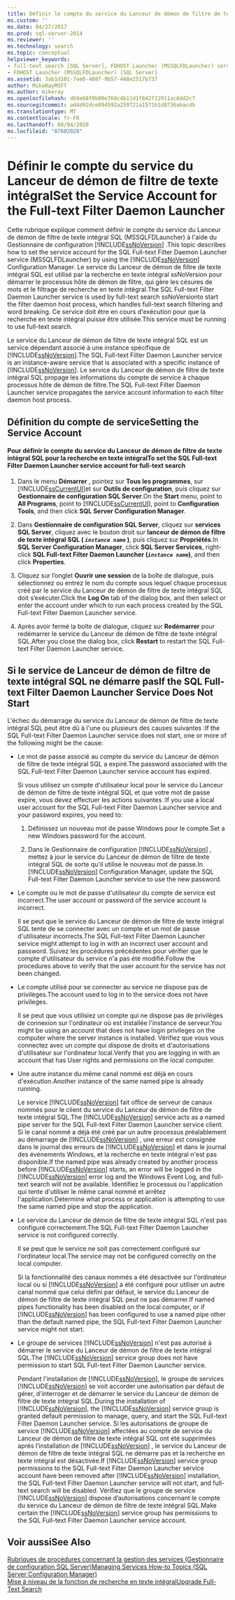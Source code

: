 ```yaml
---
title: Définir le compte du service du Lanceur de démon de filtre de texte intégral | Microsoft Docs
ms.custom: ''
ms.date: 04/27/2017
ms.prod: sql-server-2014
ms.reviewer: ''
ms.technology: search
ms.topic: conceptual
helpviewer_keywords:
- full-text search [SQL Server], FDHOST Launcher (MSSQLFDLauncher) service account
- FDHOST Launcher (MSSQLFDLauncher) [SQL Server]
ms.assetid: 3ab1d101-7ae0-488f-9b57-468e2517b737
author: MikeRayMSFT
ms.author: mikeray
ms.openlocfilehash: d69e68f0b00e760c4b11d1f842f22911ac8dd2c7
ms.sourcegitcommit: ad4d92dce894592a259721a1571b1d8736abacdb
ms.translationtype: MT
ms.contentlocale: fr-FR
ms.lasthandoff: 08/04/2020
ms.locfileid: "87602028"
---
```

# <a name="set-the-service-account-for-the-full-text-filter-daemon-launcher"></a><span data-ttu-id="6d0eb-102">Définir le compte du service du Lanceur de démon de filtre de texte intégral</span><span class="sxs-lookup"><span data-stu-id="6d0eb-102">Set the Service Account for the Full-text Filter Daemon Launcher</span></span>
  <span data-ttu-id="6d0eb-103">Cette rubrique explique comment définir le compte du service du Lanceur de démon de filtre de texte intégral SQL (MSSQLFDLauncher) à l'aide du Gestionnaire de configuration [!INCLUDE[ssNoVersion](../../includes/ssnoversion-md.md)] .</span><span class="sxs-lookup"><span data-stu-id="6d0eb-103">This topic describes how to set the service account for the SQL Full-text Filter Daemon Launcher service (MSSQLFDLauncher) by using the [!INCLUDE[ssNoVersion](../../includes/ssnoversion-md.md)] Configuration Manager.</span></span> <span data-ttu-id="6d0eb-104">Le service du Lanceur de démon de filtre de texte intégral SQL est utilisé par la recherche en texte intégral ssNoVersion pour démarrer le processus hôte de démon de filtre, qui gère les césures de mots et le filtrage de recherche en texte intégral.</span><span class="sxs-lookup"><span data-stu-id="6d0eb-104">The SQL Full-text Filter Daemon Launcher service is used by full-text search ssNoVersionto start the filter daemon host process, which handles full-text search filtering and word breaking.</span></span> <span data-ttu-id="6d0eb-105">Ce service doit être en cours d'exécution pour que la recherche en texte intégral puisse être utilisée.</span><span class="sxs-lookup"><span data-stu-id="6d0eb-105">This service must be running to use full-text search.</span></span>  
  
 <span data-ttu-id="6d0eb-106">Le service du Lanceur de démon de filtre de texte intégral SQL est un service dépendant associé à une instance spécifique de [!INCLUDE[ssNoVersion](../../includes/ssnoversion-md.md)].</span><span class="sxs-lookup"><span data-stu-id="6d0eb-106">The SQL Full-text Filter Daemon Launcher service is an instance-aware service that is associated with a specific instance of [!INCLUDE[ssNoVersion](../../includes/ssnoversion-md.md)].</span></span> <span data-ttu-id="6d0eb-107">Le service du Lanceur de démon de filtre de texte intégral SQL propage les informations du compte de service à chaque processus hôte de démon de filtre.</span><span class="sxs-lookup"><span data-stu-id="6d0eb-107">The SQL Full-text Filter Daemon Launcher service propagates the service account information to each filter daemon host process.</span></span>  
  
  
##  <a name="setting-the-service-account"></a><a name="setting"></a><span data-ttu-id="6d0eb-108">Définition du compte de service</span><span class="sxs-lookup"><span data-stu-id="6d0eb-108">Setting the Service Account</span></span>  
  
#### <a name="to-set-the-sql-full-text-filter-daemon-launcher-service-account-for-full-text-search"></a><span data-ttu-id="6d0eb-109">Pour définir le compte du service du Lanceur de démon de filtre de texte intégral SQL pour la recherche en texte intégral</span><span class="sxs-lookup"><span data-stu-id="6d0eb-109">To set the SQL Full-text Filter Daemon Launcher service account for full-text search</span></span>  
  
1.  <span data-ttu-id="6d0eb-110">Dans le menu **Démarrer** , pointez sur **Tous les programmes**, sur [!INCLUDE[ssCurrentUI](../../includes/sscurrentui-md.md)]et sur **Outils de configuration**, puis cliquez sur **Gestionnaire de configuration SQL Server**.</span><span class="sxs-lookup"><span data-stu-id="6d0eb-110">On the **Start** menu, point to **All Programs**, point to [!INCLUDE[ssCurrentUI](../../includes/sscurrentui-md.md)], point to **Configuration Tools**, and then click **SQL Server Configuration Manager**.</span></span>  
  
2.  <span data-ttu-id="6d0eb-111">Dans **Gestionnaire de configuration SQL Server**, cliquez sur **services SQL Server**, cliquez avec le bouton droit sur **lanceur de démon de filtre de texte intégral SQL ( *`instance name`* )**, puis cliquez sur **Propriétés**.</span><span class="sxs-lookup"><span data-stu-id="6d0eb-111">In **SQL Server Configuration Manager**, click **SQL Server Services**, right-click **SQL Full-text Filter Daemon Launcher (*`instance name`*)**, and then click **Properties**.</span></span>  
  
3.  <span data-ttu-id="6d0eb-112">Cliquez sur l’onglet **Ouvrir une session** de la boîte de dialogue, puis sélectionnez ou entrez le nom du compte sous lequel chaque processus créé par le service du Lanceur de démon de filtre de texte intégral SQL doit s’exécuter.</span><span class="sxs-lookup"><span data-stu-id="6d0eb-112">Click the **Log On** tab of the dialog box, and then select or enter the account under which to run each process created by the SQL Full-text Filter Daemon Launcher service.</span></span>  
  
4.  <span data-ttu-id="6d0eb-113">Après avoir fermé la boîte de dialogue, cliquez sur **Redémarrer** pour redémarrer le service du Lanceur de démon de filtre de texte intégral SQL.</span><span class="sxs-lookup"><span data-stu-id="6d0eb-113">After you close the dialog box, click **Restart** to restart the SQL Full-text Filter Daemon Launcher service.</span></span>  
  
  
##  <a name="if-the-sql-full-text-filter-daemon-launcher-service-does-not-start"></a><a name="error"></a><span data-ttu-id="6d0eb-114">Si le service de Lanceur de démon de filtre de texte intégral SQL ne démarre pas</span><span class="sxs-lookup"><span data-stu-id="6d0eb-114">If the SQL Full-text Filter Daemon Launcher Service Does Not Start</span></span>  
 <span data-ttu-id="6d0eb-115">L'échec du démarrage du service du Lanceur de démon de filtre de texte intégral SQL peut être dû à l'une ou plusieurs des causes suivantes :</span><span class="sxs-lookup"><span data-stu-id="6d0eb-115">If the SQL Full-text Filter Daemon Launcher service does not start, one or more of the following might be the cause:</span></span>  
  
-   <span data-ttu-id="6d0eb-116">Le mot de passe associé au compte du service du Lanceur de démon de filtre de texte intégral SQL a expiré.</span><span class="sxs-lookup"><span data-stu-id="6d0eb-116">The password associated with the SQL Full-text Filter Daemon Launcher service account has expired.</span></span>  
  
     <span data-ttu-id="6d0eb-117">Si vous utilisez un compte d'utilisateur local pour le service du Lanceur de démon de filtre de texte intégral SQL et que votre mot de passe expire, vous devez effectuer les actions suivantes :</span><span class="sxs-lookup"><span data-stu-id="6d0eb-117">If you use a local user account for the SQL Full-text Filter Daemon Launcher service and your password expires, you need to:</span></span>  
  
    1.  <span data-ttu-id="6d0eb-118">Définissez un nouveau mot de passe Windows pour le compte.</span><span class="sxs-lookup"><span data-stu-id="6d0eb-118">Set a new Windows password for the account.</span></span>  
  
    2.  <span data-ttu-id="6d0eb-119">Dans le Gestionnaire de configuration [!INCLUDE[ssNoVersion](../../includes/ssnoversion-md.md)] , mettez à jour le service du Lanceur de démon de filtre de texte intégral SQL de sorte qu'il utilise le nouveau mot de passe.</span><span class="sxs-lookup"><span data-stu-id="6d0eb-119">In [!INCLUDE[ssNoVersion](../../includes/ssnoversion-md.md)] Configuration Manager, update the SQL Full-text Filter Daemon Launcher service to use the new password.</span></span>  
  
-   <span data-ttu-id="6d0eb-120">Le compte ou le mot de passe d'utilisateur du compte de service est incorrect.</span><span class="sxs-lookup"><span data-stu-id="6d0eb-120">The user account or password of the service account is incorrect.</span></span>  
  
     <span data-ttu-id="6d0eb-121">Il se peut que le service du Lanceur de démon de filtre de texte intégral SQL tente de se connecter avec un compte et un mot de passe d'utilisateur incorrects.</span><span class="sxs-lookup"><span data-stu-id="6d0eb-121">The SQL Full-text Filter Daemon Launcher service might attempt to log in with an incorrect user account and password.</span></span> <span data-ttu-id="6d0eb-122">Suivez les procédures précédentes pour vérifier que le compte d'utilisateur du service n'a pas été modifié.</span><span class="sxs-lookup"><span data-stu-id="6d0eb-122">Follow the procedures above to verify that the user account for the service has not been changed.</span></span>  
  
-   <span data-ttu-id="6d0eb-123">Le compte utilisé pour se connecter au service ne dispose pas de privilèges.</span><span class="sxs-lookup"><span data-stu-id="6d0eb-123">The account used to log in to the service does not have privileges.</span></span>  
  
     <span data-ttu-id="6d0eb-124">Il se peut que vous utilisiez un compte qui ne dispose pas de privilèges de connexion sur l'ordinateur où est installée l'instance de serveur.</span><span class="sxs-lookup"><span data-stu-id="6d0eb-124">You might be using an account that does not have login privileges on the computer where the server instance is installed.</span></span> <span data-ttu-id="6d0eb-125">Vérifiez que vous vous connectez avec un compte qui dispose de droits et d'autorisations d'utilisateur sur l'ordinateur local.</span><span class="sxs-lookup"><span data-stu-id="6d0eb-125">Verify that you are logging in with an account that has User rights and permissions on the local computer.</span></span>  
  
-   <span data-ttu-id="6d0eb-126">Une autre instance du même canal nommé est déjà en cours d'exécution.</span><span class="sxs-lookup"><span data-stu-id="6d0eb-126">Another instance of the same named pipe is already running.</span></span>  
  
     <span data-ttu-id="6d0eb-127">Le service [!INCLUDE[ssNoVersion](../../includes/ssnoversion-md.md)] fait office de serveur de canaux nommés pour le client du service du Lanceur de démon de filtre de texte intégral SQL.</span><span class="sxs-lookup"><span data-stu-id="6d0eb-127">The [!INCLUDE[ssNoVersion](../../includes/ssnoversion-md.md)] service acts as a named pipe server for the SQL Full-text Filter Daemon Launcher service client.</span></span> <span data-ttu-id="6d0eb-128">Si le canal nommé a déjà été créé par un autre processus préalablement au démarrage de [!INCLUDE[ssNoVersion](../../includes/ssnoversion-md.md)] , une erreur est consignée dans le journal des erreurs de [!INCLUDE[ssNoVersion](../../includes/ssnoversion-md.md)] et dans le journal des événements Windows, et la recherche en texte intégral n'est pas disponible.</span><span class="sxs-lookup"><span data-stu-id="6d0eb-128">If the named pipe was already created by another process before [!INCLUDE[ssNoVersion](../../includes/ssnoversion-md.md)] starts, an error will be logged in the [!INCLUDE[ssNoVersion](../../includes/ssnoversion-md.md)] error log and the Windows Event Log, and full-text search will not be available.</span></span>  <span data-ttu-id="6d0eb-129">Identifiez le processus ou l'application qui tente d'utiliser le même canal nommé et arrêtez l'application.</span><span class="sxs-lookup"><span data-stu-id="6d0eb-129">Determine what process or application is attempting to use the same named pipe and stop the application.</span></span>  
  
-   <span data-ttu-id="6d0eb-130">Le service du Lanceur de démon de filtre de texte intégral SQL n'est pas configuré correctement.</span><span class="sxs-lookup"><span data-stu-id="6d0eb-130">The SQL Full-text Filter Daemon Launcher service is not configured correctly.</span></span>  
  
     <span data-ttu-id="6d0eb-131">Il se peut que le service ne soit pas correctement configuré sur l'ordinateur local.</span><span class="sxs-lookup"><span data-stu-id="6d0eb-131">The service may not be configured correctly on the local computer.</span></span>  
  
     <span data-ttu-id="6d0eb-132">Si la fonctionnalité des canaux nommés a été désactivée sur l'ordinateur local ou si [!INCLUDE[ssNoVersion](../../includes/ssnoversion-md.md)] a été configuré pour utiliser un autre canal nommé que celui défini par défaut, le service du Lanceur de démon de filtre de texte intégral SQL peut ne pas démarrer.</span><span class="sxs-lookup"><span data-stu-id="6d0eb-132">If named pipes functionality has been disabled on the local computer, or if [!INCLUDE[ssNoVersion](../../includes/ssnoversion-md.md)] has been configured to use a named pipe other than the default named pipe, the SQL Full-text Filter Daemon Launcher service might not start.</span></span>  
  
-   <span data-ttu-id="6d0eb-133">Le groupe de services [!INCLUDE[ssNoVersion](../../includes/ssnoversion-md.md)] n'est pas autorisé à démarrer le service du Lanceur de démon de filtre de texte intégral SQL.</span><span class="sxs-lookup"><span data-stu-id="6d0eb-133">The [!INCLUDE[ssNoVersion](../../includes/ssnoversion-md.md)] service group does not have permission to start SQL Full-text Filter Daemon Launcher service.</span></span>  
  
     <span data-ttu-id="6d0eb-134">Pendant l'installation de [!INCLUDE[ssNoVersion](../../includes/ssnoversion-md.md)], le groupe de services [!INCLUDE[ssNoVersion](../../includes/ssnoversion-md.md)] se voit accorder une autorisation par défaut de gérer, d'interroger et de démarrer le service du Lanceur de démon de filtre de texte intégral SQL.</span><span class="sxs-lookup"><span data-stu-id="6d0eb-134">During the installation of [!INCLUDE[ssNoVersion](../../includes/ssnoversion-md.md)], the [!INCLUDE[ssNoVersion](../../includes/ssnoversion-md.md)] service group is granted default permission to manage, query, and start the SQL Full-text Filter Daemon Launcher service.</span></span> <span data-ttu-id="6d0eb-135">Si les autorisations de groupe de service [!INCLUDE[ssNoVersion](../../includes/ssnoversion-md.md)] affectées au compte de service du Lanceur de démon de filtre de texte intégral SQL ont été supprimées après l’installation de [!INCLUDE[ssNoVersion](../../includes/ssnoversion-md.md)] , le service du Lanceur de démon de filtre de texte intégral SQL ne démarre pas et la recherche en texte intégral est désactivée.</span><span class="sxs-lookup"><span data-stu-id="6d0eb-135">If [!INCLUDE[ssNoVersion](../../includes/ssnoversion-md.md)] service group permissions to the SQL Full-text Filter Daemon Launcher service account have been removed after [!INCLUDE[ssNoVersion](../../includes/ssnoversion-md.md)] installation, the SQL Full-text Filter Daemon Launcher service will not start, and full-text search will be disabled.</span></span> <span data-ttu-id="6d0eb-136">Vérifiez que le groupe de service [!INCLUDE[ssNoVersion](../../includes/ssnoversion-md.md)] dispose d’autorisations concernant le compte du service du Lanceur de démon de filtre de texte intégral SQL.</span><span class="sxs-lookup"><span data-stu-id="6d0eb-136">Make certain the [!INCLUDE[ssNoVersion](../../includes/ssnoversion-md.md)] service group has permissions to the SQL Full-text Filter Daemon Launcher service account.</span></span>  
  
  
## <a name="see-also"></a><span data-ttu-id="6d0eb-137">Voir aussi</span><span class="sxs-lookup"><span data-stu-id="6d0eb-137">See Also</span></span>  
 [<span data-ttu-id="6d0eb-138">Rubriques de procédures concernant la gestion des services &#40;Gestionnaire de configuration SQL Server&#41;</span><span class="sxs-lookup"><span data-stu-id="6d0eb-138">Managing Services How-to Topics &#40;SQL Server Configuration Manager&#41;</span></span>](../../database-engine/managing-services-how-to-topics-sql-server-configuration-manager.md)  
 [<span data-ttu-id="6d0eb-139">Mise à niveau de la fonction de recherche en texte intégral</span><span class="sxs-lookup"><span data-stu-id="6d0eb-139">Upgrade Full-Text Search</span></span>](upgrade-full-text-search.md)  
  
  
